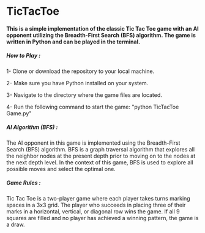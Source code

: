 # TicTacToe

#### This is a simple implementation of the classic Tic Tac Toe game with an AI opponent utilizing the Breadth-First Search (BFS) algorithm. The game is written in Python and can be played in the terminal.

##### How to Play : 
1- Clone or download the repository to your local machine.

2- Make sure you have Python installed on your system.

3- Navigate to the directory where the game files are located.

4- Run the following command to start the game:
"python TicTacToe Game.py"

##### AI Algorithm (BFS) :
The AI opponent in this game is implemented using the Breadth-First Search (BFS) algorithm. BFS is a graph traversal algorithm that explores all the neighbor nodes at the present depth prior to moving on to the nodes at the next depth level. In the context of this game, BFS is used to explore all possible moves and select the optimal one.

##### Game Rules :
Tic Tac Toe is a two-player game where each player takes turns marking spaces in a 3x3 grid. The player who succeeds in placing three of their marks in a horizontal, vertical, or diagonal row wins the game. If all 9 squares are filled and no player has achieved a winning pattern, the game is a draw.





